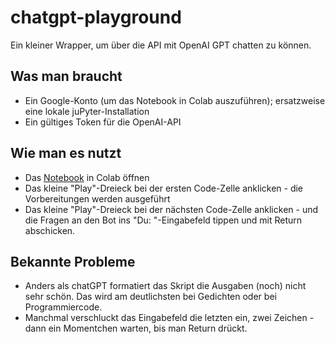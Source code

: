 # chatgpt-playground
Ein kleiner Wrapper, um über die API mit OpenAI GPT chatten zu können. 

## Was man braucht
- Ein Google-Konto (um das Notebook in Colab auszuführen); ersatzweise eine lokale juPyter-Installation
- Ein gültiges Token für die OpenAI-API

## Wie man es nutzt
- Das [Notebook](./chatgpt_fuer_alle.ipynb) in Colab öffnen
- Das kleine "Play"-Dreieck bei der ersten Code-Zelle anklicken - die Vorbereitungen werden ausgeführt
- Das kleine "Play"-Dreieck bei der nächsten Code-Zelle anklicken - und die Fragen an den Bot ins "Du: "-Eingabefeld tippen und mit Return abschicken.

## Bekannte Probleme
- Anders als chatGPT formatiert das Skript die Ausgaben (noch) nicht sehr schön. Das wird am deutlichsten bei Gedichten oder bei Programmiercode.
- Manchmal verschluckt das Eingabefeld die letzten ein, zwei Zeichen - dann ein Momentchen warten, bis man Return drückt. 
